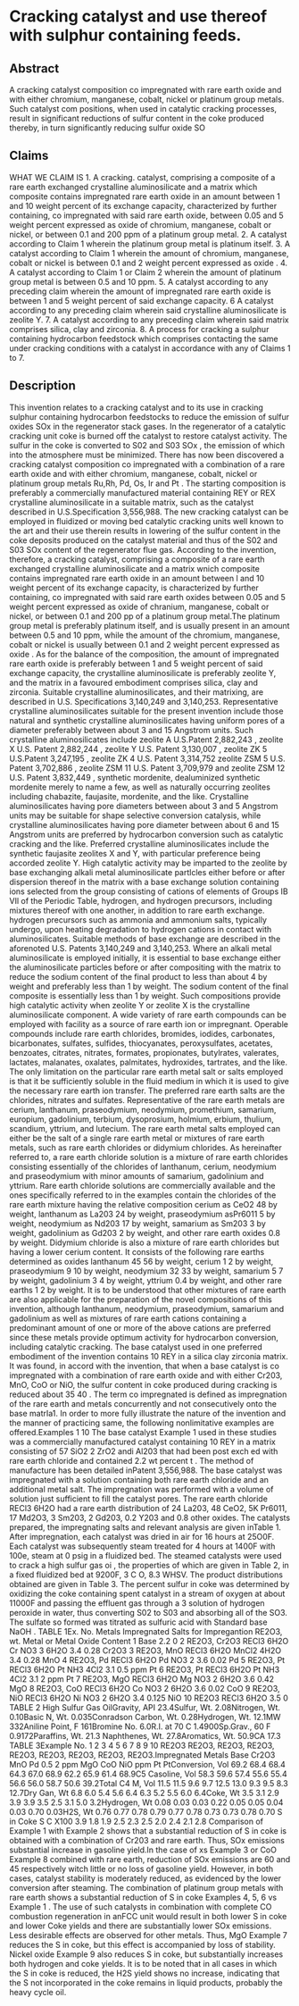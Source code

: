 # Cracking catalyst and use thereof with sulphur containing feeds.

## Abstract
A cracking catalyst composition co impregnated with rare earth oxide and with either chromium, manganese, cobalt, nickel or platinum group metals. Such catalyst com positions, when used in catalytic cracking processes, result in significant reductions of sulfur content in the coke produced thereby, in turn significantly reducing sulfur oxide SO

## Claims
WHAT WE CLAIM IS 1. A cracking. catalyst, comprising a composite of a rare earth exchanged crystalline aluminosilicate and a matrix which composite contains impregnated rare earth oxide in an amount between 1 and 10 weight percent of its exchange capacity, characterized by further containing, co impregnated with said rare earth oxide, between 0.05 and 5 weight percent expressed as oxide of chromium, manganese, cobalt or nickel, or between 0.1 and 200 ppm of a platinum group metal. 2. A catalyst according to Claim 1 wherein the platinum group metal is platinum itself. 3. A catalyst according to Claim 1 wherein the amount of chromium, manganese, cobalt or nickel is between 0.1 and 2 weight percent expressed as oxide . 4. A catalyst according to Claim 1 or Claim 2 wherein the amount of platinum group metal is between 0.5 and 10 ppm. 5. A catalyst according to any preceding claim wherein the amount of impregnated rare earth oxide is between 1 and 5 weight percent of said exchange capacity. 6 A catalyst according to any preceding claim wherein said crystalline aluminosilicate is zeolite Y. 7. A catalyst according to any preceding claim wherein said matrix comprises silica, clay and zirconia. 8. A process for cracking a sulphur containing hydrocarbon feedstock which comprises contacting the same under cracking conditions with a catalyst in accordance with any of Claims 1 to 7.

## Description
This invention relates to a cracking catalyst and to its use in cracking sulphur containing hydrocarbon feedstocks to reduce the emission of sulfur oxides SOx in the regenerator stack gases. In the regenerator of a catalytic cracking unit coke is burned off the catalyst to restore catalyst activity. The sulfur in the coke is converted to S02 and S03 SOx , the emission of which into the atmosphere must be minimized. There has now been discovered a cracking catalyst composition co impregnated with a combination of a rare earth oxide and with either chromium, manganese, cobalt, nickel or platinum group metals Ru,Rh, Pd, Os, Ir and Pt . The starting composition is preferably a commercially manufactured material containing REY or REX crystalline aluminosilicate in a suitable matrix, such as the catalyst described in U.S.Specification 3,556,988. The new cracking catalyst can be employed in fluidized or moving bed catalytic cracking units well known to the art and their use therein results in lowering of the sulfur content in the coke deposits produced on the catalyst material and thus of the S02 and S03 SOx content of the regenerator flue gas. According to the invention, therefore, a cracking catalyst, comprising a composite of a rare earth exchanged crystalline aluminosilicate and a matrix wnich composite contains impregnated rare earth oxide in an amount between l and 10 weight percent of its exchange capacity, is characterized by further containing, co impregnated with said rare earth oxides between 0.05 and 5 weight percent expressed as oxide of chranium, manganese, cobalt or nickel, or between 0.1 and 200 pp of a platinum group metal.The platinum group metal is preferably platinum itself, and is usually present in an amount between 0.5 and 10 ppm, while the amount of the chromium, manganese, cobalt or nickel is usually between 0.1 and 2 weight percent expressed as oxide . As for the balance of the composition, the amount of impregnated rare earth oxide is preferably between 1 and 5 weight percent of said exchange capacity, the crystalline aluminosilicate is preferably zeolite Y, and the matrix in a favoured embodiment comprises silica, clay and zirconia. Suitable crystalline aluminosilicates, and their matrixing, are described in U.S. Specifications 3,140,249 and 3,140,253. Representative crystalline aluminosilicates suitable for the present invention include those natural and synthetic crystalline aluminosilicates having uniform pores of a diameter preferably between about 3 and 15 Angstrom units. Such crystalline aluminosilicates include zeolite A U.S.Patent 2,882,243 , zeolite X U.S. Patent 2,882,244 , zeolite Y U.S. Patent 3,130,007 , zeolite ZK 5 U.S.Patent 3,247,195 , zeolite ZK 4 U.S. Patent 3,314,752 zeolite ZSM 5 U.S. Patent 3,702,886 , zeolite ZSM 11 U.S. Patent 3,709,979 and zeolite ZSM 12 U.S. Patent 3,832,449 , synthetic mordenite, dealuminized synthetic mordenite merely to name a few, as well as naturally occurring zeolites including chabazite, faujasite, mordenite, and the like. Crystalline aluminosilicates having pore diameters between about 3 and 5 Angstrom units may be suitable for shape selective conversion catalysis, while crystalline aluminosilicates having pore diameter between about 6 and 15 Angstrom units are preferred by hydrocarbon conversion such as catalytic cracking and the like. Preferred crystalline aluminosilicates include the synthetic faujasite zeolites X and Y, with particular preference being accorded zeolite Y. High catalytic activity may be imparted to the zeolite by base exchanging alkali metal aluminosilicate partlcles either before or after dispersion thereof in the matrix with a base exchange solution containing ions selected from the group consisting of cations of elements of Groups IB VIl of the Periodic Table, hydrogen, and hydrogen precursors, including mixtures thereof with one another, in addition to rare earth exchange. hydrogen precursors such as ammonia and ammonium salts, typically undergo, upon heating degradation to hydrogen cations in contact with aluminosilicates. Suitable methods of base exchange are described in the aforenoted U.S. Patents 3,140,249 and 3,140,253. Where an alkali metal aluminosilicate is employed initially, it is essential to base exchange either the aluminosilicate particles before or after compositing with the matrix to reduce the sodium content of the final product to less than about 4 by weight and preferably less than 1 by weight. The sodium content of the final composite is essentially less than 1 by weight. Such compositions provide high catalytic activity when zeolite Y or zeolite X is the crystalline aluminosilicate component. A wide variety of rare earth compounds can be employed with facility as a source of rare earth ion or impregnant. Operable compounds include rare earth chlorides, bromides, iodides, carbonates, bicarbonates, sulfates, sulfides, thiocyanates, peroxysulfates, acetates, benzoates, citrates, nitrates, formates, propionates, butylrates, valerates, lactates, malanates, oxalates, palmitates, hydroxides, tartrates, and the like. The only limitation on the particular rare earth metal salt or salts employed is that it be sufficiently soluble in the fluid medium in which it is used to give the necessary rare earth ion transfer. The preferred rare earth salts are the chlorides, nitrates and sulfates. Representative of the rare earth metals are cerium, lanthanum, praseodymium, neodymium, promethium, samarium, europium, gadolinium, terbium, dysoprosium, holmium, erbium, thulium, scandium, yttrium, and lutecium. The rare earth metal salts employed can either be the salt of a single rare earth metal or mixtures of rare earth metals, such as rare earth chlorides or didymium chlorides. As hereinafter referred to, a rare earth chloride solution is a mixture of rare earth chlorides consisting essentially of the chlorides of lanthanum, cerium, neodymium and praseodymium with minor amounts of samarium, gadolinium and yttrium. Rare earth chloride solutions are commercially available and the ones specifically referred to in the examples contain the chlorides of the rare earth mixture having the relative composition cerium as CeO2 48 by weight, lanthanum as La203 24 by weight, praseodymium asPr6011 5 by weight, neodymium as Nd203 17 by weight, samarium as Sm203 3 by weight, gadolinium as Gd203 2 by weight, and other rare earth oxides 0.8 by weight. Didymium chloride is also a mixture of rare earth chlorides but having a lower cerium content. It consists of the following rare earths determined as oxides lanthanum 45 56 by weight, cerium 1 2 by weight, praseodymium 9 10 by weight, neodymium 32 33 by weight, samarium 5 7 by weight, gadolinium 3 4 by weight, yttrium 0.4 by weight, and other rare earths 1 2 by weight. It is to be understood that other mixtures of rare earth are also applicable for the preparation of the novel compositions of this invention, although lanthanum, neodymium, praseodymium, samarium and gadolinium as well as mixtures of rare earth cations containing a predominant amount of one or more of the above cations are preferred since these metals provide optimum activity for hydrocarbon conversion, including catalytic cracking. The base catalyst used in one preferred embodiment of the invention contains 10 REY in a silica clay zirconia matrix. It was found, in accord with the invention, that when a base catalyst is co impregnated with a combination of rare earth oxide and with either Cr203, MnO, CoO or NiO, the sulfur content in coke produced during cracking is reduced about 35 40 . The term co impregnated is defined as impregnation of the rare earth and metals concurrently and not consecutively onto the base matrIa1. In order to more fully illustrate the nature of the invention and the manner of practicing same, the following nonlimitative examples are offered.Examples 1 10 The base catalyst Example 1 used in these studies was a commercially manufactured catalyst containing 10 REY in a matrix consisting of 57 SiO2 2 ZrO2 andi Al203 that had been post exch ed with rare earth chloride and contained 2.2 wt percent t . The method of manufacture has been detailed inPatent 3,556,988. The base catalyst was impregnated with a solution containing both rare earth chloride and an additional metal salt. The impregnation was performed with a volume of solution just sufficient to fill the catalyst pores. The rare earth chloride RECl3 6H2O had a rare earth distribution of 24 La203, 48 CeO2, 5K Pr6011, 17 Md2O3, 3 Sm203, 2 Gd203, 0.2 Y203 and 0.8 other oxides. The catalysts prepared, the impregnating salts and relevant analysis are given inTable 1. After impregnation, each catalyst was dried in air for 16 hours at 25O0F. Each catalyst was subsequently steam treated for 4 hours at 1400F with 100e, steam at 0 psig in a fluidized bed. The steamed catalysts were used to crack a high sulfur gas oi , the properties of which are given in Table 2, in a fixed fluidized bed at 9200F, 3 C O, 8.3 WHSV. The product distributions obtained are given in Table 3. The percent sulfur in coke was determined by oxidizing the coke containing spent catalyst in a stream of oxygen at about 11000F and passing the effluent gas through a 3 solution of hydrogen peroxide in water, thus converting S02 to S03 and absorbing all of the SO3. The sulfate so formed was titrated as sulfuric acid with Standard base NaOH . TABLE 1Ex. No. Metals Impregnated Salts for Impregantion RE2O3, wt. Metal or Metal Oxide Content 1 Base 2.2 0 2 RE2O3, Cr2O3 RECl3 6H2O Cr NO3 3 6H2O 3.4 0.28 Cr2O3 3 RE2O3, MnO RECl3 6H2O MnCl2 4H2O 3.4 0.28 MnO 4 RE2O3, Pd RECl3 6H2O Pd NO3 2 3.6 0.02 Pd 5 RE2O3, Pt RECl3 6H2O Pt NH3 4Cl2 3.1 0.5 ppm Pt 6 RE2O3, Pt RECl3 6H2O Pt NH3 4Cl2 3.1 2 ppm Pt 7 RE2O3, MgO RECl3 6H2O Mg NO3 2 6H2O 3.6 0.42 MgO 8 RE2O3, CoO RECl3 6H2O Co NO3 2 6H2O 3.6 0.02 CoO 9 RE2O3, NiO RECl3 6H2O Ni NO3 2 6H2O 3.4 0.125 NiO 10 RE2O3 RECl3 6H2O 3.5 0 TABLE 2 High Sulfur Gas OilGravity, API 23.4Sulfur, Wt. 2.08Nitrogen, Wt. 0.10Basic N, Wt. 0.035Conradson Carbon, Wt. 0.28Hydrogen, Wt. 12.1MW 332Aniline Point, F 161Bromine No. 6.0R.I. at 70 C 1.4900Sp.Grav., 60 F 0.9172Paraffins, Wt. 21.3 Naphthenes, Wt. 27.8Aromatics, Wt. 50.9CA 17.3 TABLE 3Example No. 1 2 3 4 5 6 7 8 9 10 RE2O3 RE2O3, RE2O3, RE2O3, RE2O3, RE2O3, RE2O3, RE2O3, RE2O3.Impregnated Metals Base Cr2O3 MnO Pd 0.5 2 ppm MgO CoO NiO ppm Pt PtConversion, Vol 69.2 68.4 68.4 64.3 67.0 68.9 62.2 65.9 61.4 68.9C5 Casoline, Vol 58.3 59.6 57.4 55.6 55.4 56.6 56.0 58.7 50.6 39.2Total C4 M, Vol 11.5 11.5 9.6 9.7 12.5 13.0 9.3 9.5 8.3 12.7Dry Gan, Wt 6.8 6.0 5.4 5.6 6.4 6.3 5.2 5.5 6.0 6.4Coke, Wt 3.5 3.1 2.9 3.9 3.9 3.5 2.5 3.1 5.0 3.2Hydrogen, Wt 0.08 0.03 0.03 0.22 0.05 0.05 0.04 0.03 0.70 0.03H2S, Wt 0.76 0.77 0.78 0.79 0.77 0.78 0.73 0.73 0.78 0.70 S in Coke S C X100 3.9 1.8 1.9 2.5 2.3 2.5 2.0 2.4 2.1 2.8 Comparison of Example 1 with Example 2 shows that a substantial reduction of S in coke is obtained with a combination of Cr203 and rare earth. Thus, SOx emissions substantial increase in gasoline yield.In the case of xs Example 3 or CoO Example 8 combined with rare earth, reduction of SOx emissions are 60 and 45 respectively witch little or no loss of gasoline yield. However, in both cases, catalyst stability is moderately reduced, as evidenced by the lower conversion after steaming. The combination of platinum group metals with rare earth shows a substantial reduction of S in coke Examples 4, 5, 6 vs Example 1 . The use of such catalysts in combination with complete CO combustion regeneration in anFCC unit would result in both lower S in coke and lower Coke yields and there are substantially lower SOx emissions. Less desirable effects are observed for other metals. Thus, MgO Example 7 reduces the S in coke, but this effect is accompanied by loss of stability. Nickel oxide Example 9 also reduces S in coke, but substantially increases both hydrogen and coke yields. It is to be noted that in all cases in which the S in coke is reduced, the H2S yield shows no increase, indicating that the S not incorporated in the coke remains in liquid products, probably the heavy cycle oil.